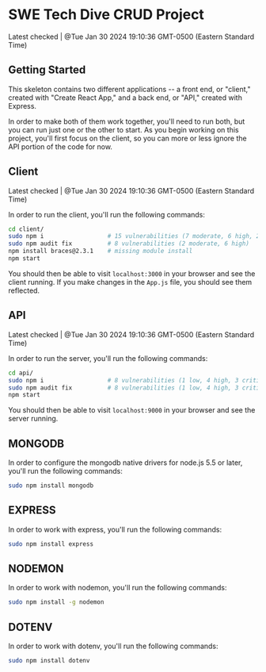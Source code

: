 # SWE Tech Dive CRUD Project

Latest checked | @Tue Jan 30 2024 19:10:36 GMT-0500 (Eastern Standard Time)

## Getting Started

This skeleton contains two different applications -- a front end, or "client," created with "Create React App," and a back end, or "API," created with Express. 

In order to make both of them work together, you'll need to run both, but you can run just one or the other to start. As you begin working on this project, you'll first focus on the client, so you can more or less ignore the API portion of the code for now.

## Client

Latest checked | @Tue Jan 30 2024 19:10:36 GMT-0500 (Eastern Standard Time)

In order to run the client, you'll run the following commands:

```bash
cd client/
sudo npm i                  # 15 vulnerabilities (7 moderate, 6 high, 2 critical) 
sudo npm audit fix          # 8 vulnerabilities (2 moderate, 6 high)
npm install braces@2.3.1    # missing module install
npm start
```

You should then be able to visit `localhost:3000` in your browser and see the client running. If you make changes in the `App.js` file, you should see them reflected.

## API

Latest checked | @Tue Jan 30 2024 19:10:36 GMT-0500 (Eastern Standard Time)

In order to run the server, you'll run the following commands:

```bash
cd api/
sudo npm i                  # 8 vulnerabilities (1 low, 4 high, 3 critical)
sudo npm audit fix          # 8 vulnerabilities (1 low, 4 high, 3 critical)
npm start
```

You should then be able to visit `localhost:9000` in your browser and see the server running.

## MONGODB

In order to configure the mongodb native drivers for node.js 5.5 or later, you'll run the following commands:

```bash
sudo npm install mongodb
```

## EXPRESS

In order to work with express, you'll run the following commands:

```bash
sudo npm install express
```

## NODEMON

In order to work with nodemon, you'll run the following commands:

```bash
sudo npm install -g nodemon
```

## DOTENV

In order to work with dotenv, you'll run the following commands:

```bash
sudo npm install dotenv
```